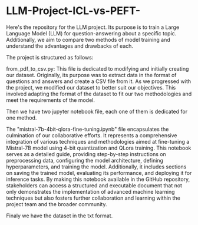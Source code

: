 # LLM-Project-ICL-vs-PEFT-
Here's the repository for the LLM project. Its purpose is to train a Large Language Model (LLM) for question-answering about a specific topic. Additionally, we aim to compare two methods of model training and understand the advantages and drawbacks of each.

The project is structured as follows:

from_pdf_to_csv.py: This file is dedicated to modifying and initially creating our dataset. Originally, its purpose was to extract data in the format of questions and answers and create a CSV file from it.
As we progressed with the project, we modified our dataset to better suit our objectives. This involved adapting the format of the dataset to fit our two methodologies and meet the requirements of the model.

Then we have two jupyter notebook file, each one of them is dedicated for one method.

The "mistral-7b-4bit-qlora-fine-tuning.ipynb" file encapsulates the culmination of our collaborative efforts. It represents a comprehensive integration of various techniques and methodologies aimed at fine-tuning a Mistral-7B model using 4-bit quantization and QLora training. This notebook serves as a detailed guide, providing step-by-step instructions on preprocessing data, configuring the model architecture, defining hyperparameters, and training the model. 
Additionally, it includes sections on saving the trained model, evaluating its performance, and deploying it for inference tasks. 
By making this notebook available in the GitHub repository, stakeholders can access a structured and executable document that not only demonstrates the implementation of advanced machine learning techniques but also fosters further collaboration and learning within the project team and the broader community.

Finaly we have the dataset in the txt format.
